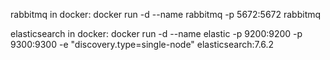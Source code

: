 rabbitmq in docker:
docker run -d --name rabbitmq -p 5672:5672 rabbitmq

elasticsearch in docker:
docker run -d --name elastic -p 9200:9200 -p 9300:9300 -e "discovery.type=single-node" elasticsearch:7.6.2
